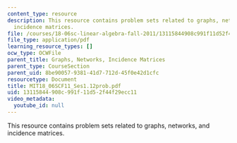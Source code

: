 ```yaml
---
content_type: resource
description: This resource contains problem sets related to graphs, networks, and
  incidence matrices.
file: /courses/18-06sc-linear-algebra-fall-2011/13115844908c991f11d52f44f29ecc11_MIT18_06SCF11_Ses1.12prob.pdf
file_type: application/pdf
learning_resource_types: []
ocw_type: OCWFile
parent_title: Graphs, Networks, Incidence Matrices
parent_type: CourseSection
parent_uid: 8be90057-9381-41d7-712d-45f0e42d1cfc
resourcetype: Document
title: MIT18_06SCF11_Ses1.12prob.pdf
uid: 13115844-908c-991f-11d5-2f44f29ecc11
video_metadata:
  youtube_id: null
---
```

This resource contains problem sets related to graphs, networks, and incidence matrices.

